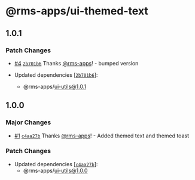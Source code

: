 # @rms-apps/ui-themed-text

## 1.0.1

### Patch Changes

- [#4](https://github.com/rms-apps/UI/pull/4)
  [`2b701b6`](https://github.com/rms-apps/UI/commit/2b701b64f01b4e6f8918717b8cc9d14112696d81)
  Thanks [@rms-apps](https://github.com/rms-apps)! - bumped version

- Updated dependencies
  [[`2b701b6`](https://github.com/rms-apps/UI/commit/2b701b64f01b4e6f8918717b8cc9d14112696d81)]:
  - @rms-apps/ui-utils@1.0.1

## 1.0.0

### Major Changes

- [#1](https://github.com/rms-apps/UI/pull/1)
  [`c4aa27b`](https://github.com/rms-apps/UI/commit/c4aa27be84a0ef8d5d5630a9a818bbd0e7db8c1e)
  Thanks [@rms-apps](https://github.com/rms-apps)! - Added themed text and
  themed toast

### Patch Changes

- Updated dependencies
  [[`c4aa27b`](https://github.com/rms-apps/UI/commit/c4aa27be84a0ef8d5d5630a9a818bbd0e7db8c1e)]:
  - @rms-apps/ui-utils@1.0.0
